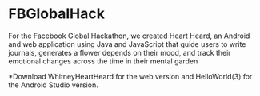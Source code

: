 # FBGlobalHack

For the Facebook Global Hackathon, we created Heart Heard, an Android and web application using Java and JavaScript that guide users to write journals, generates a flower depends on their mood, and track their emotional changes across the time in their mental garden

*Download WhitneyHeartHeard for the web version and HelloWorld(3) for the Android Studio version. 

